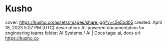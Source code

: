 # Kusho

cover: https://kusho.co/assets/images/share.jpg?v=c5e5bd05
created: April 18, 2023 5:07 PM (UTC)
description: AI-powered documentation for engineering teams
folder: AI Systems / AI | Docs
tags: ai, docs
url: https://kusho.co